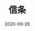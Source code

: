 ---
title: '信条'
date: '2020-09-26'
price: '64.5'
theaters: ['UME影城·华兴IMAX店']
seat: ['D-10']
remark: ['数字']
---